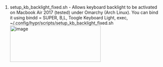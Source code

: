 1. setup_kb_backlight_fixed.sh - Allows keyboard backlight to be activated on Macbook Air 2017 (tested) under Omarchy (Arch Linux). You can bind it using bindd = SUPER, B,L, Toogle Keyboard Light, exec, ~/.config/hypr/scripts/setup_kb_backlight_fixed.sh
   <img width="293" height="117" alt="image" src="https://github.com/user-attachments/assets/e2300b37-efbd-4c55-9ab3-47c72b586ed7" />
